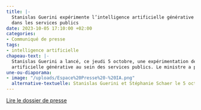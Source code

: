 ```yaml
---
title: |-
  Stanislas Guerini expérimente l’intelligence artificielle générative
  dans les services publics
date: 2023-10-05 17:10:00 +02:00
categories:
- Communiqué de presse
tags:
- intelligence artificielle
chapeau-text: |-
  Stanislas Guerini a lancé, ce jeudi 5 octobre, une expérimentation de l’intelligence
  artificielle générative au sein des services publics. Le ministre a présenté sa stratégie pour anticiper et accompagner le déploiement de l’intelligence artificielle dans la fonction publique, dans la continuité de la stratégie nationale pour l’intelligence artificielle et du comité de l’intelligence artificielle générative installé par la Première ministre. Ce comité aura notamment vocation à éclairer notre politique sur l’usage de l’intelligence artificielle dans les services publics.
une-ou-diaporama:
- image: "/uploads/Espace%20Presse%20-%20IA.png"
  alternative-textuelle: Stanislas Guerini et Stéphanie Schaer le 5 octobre 2023
---
```


<div class="lien-important"><p><a href="https://www.numerique.gouv.fr/espace-presse/stanislas-guerini-experimente-lintelligence-artificielle-generative-dans-les-services-publics/">Lire le dossier de presse</a></p></div>